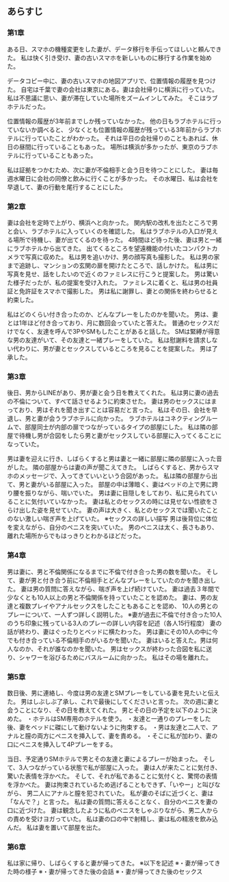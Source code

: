 ## あらすじ

### 第1章
ある日、スマホの機種変更をした妻が、データ移行を手伝ってほしいと頼んできた。
私は快く引き受け、妻の古いスマホを新しいものに移行する作業を始めた。

データコピー中に、妻の古いスマホの地図アプリで、位置情報の履歴を見つけた。
自宅は千葉で妻の会社は東京にある。妻は会社帰りに横浜に行っていた。
私は不思議に思い、妻が滞在していた場所をズームインしてみた。
そこはラブホテルだった。

位置情報の履歴が3年前までしか残っていなかった。
他の日もラブホテルに行っていないか調べると、
少なくとも位置情報の履歴が残っている3年前からラブホテルに行っていたことがわかった。
それは平日の会社帰りのこともあれば、休日の昼間に行っていることもあった。
場所は横浜が多かったが、東京のラブホテルに行っていることもあった。

私は証拠をつかむため、次に妻が不倫相手と会う日を待つことにした。
妻は毎週水曜日に会社の同僚と飲みに行くことが多かった。
その水曜日、私は会社を早退して、妻の行動を尾行することにした。

### 第2章
妻は会社を定時で上がり、横浜へと向かった。
関内駅の改札を出たところで男と会い、ラブホテルに入っていくのを確認した。
私はラブホテルの入口が見える場所で待機し、妻が出てくるのを待った。
4時間ほど待った後、妻は男と一緒にラブホテルから出てきた。
出てくるところを望遠機能の付いたコンパクトカメラで写真に収めた。
私は男を追いかけ、男の顔写真も撮影した。
私は男の家まで追跡し、マンションの玄関の扉を開けたところで、話しかけた。
私は男に写真を見せ、話をしたいので近くのファミレスに行こうと提案した。
男は驚いた様子だったが、私の提案を受け入れた。
ファミレスに着くと、私は男の社員証と免許証をスマホで撮影した。
男は私に謝罪し、妻との関係を終わらせると約束した。

私はどのくらい付き合ったのか、どんなプレーをしたのかを聞いた。
男は、妻とは1年ほど付き合っており、月に数回会っていたと答えた。
普通のセックスだけでなく、友達を呼んで3PやSMもしたことがあると話した。
SMは緊縛が得意な男の友達がいて、その友達と一緒プレーをしていた。
私は慰謝料を請求しない代わりに、男が妻とセックスしているところを見ることを提案した。
男は了承した。

### 第3章
後日、男からLINEがあり、男が妻と会う日を教えてくれた。
私は男に妻の過去の不倫について、すべて話させるように約束させた。
妻は男のセックスにはまっており、男はそれを聞き出すことは容易だと言った。
私はその日、会社を早退し、男と妻が会うラブホテルに向かった。
ラブホテルはコネクティングルームで、部屋同士が内部の扉でつながっているタイプの部屋にした。
私は隣の部屋で待機し男が合図をしたら男と妻がセックスしている部屋に入ってくることになっていた。

男は妻を迎えに行き、しばらくすると男は妻と一緒に部屋に隣の部屋に入った音がした。
隣の部屋からは妻の声が聞こえてきた。
しばらくすると、男からスマホのメッセージで、入ってきていいという合図があった。
私は隣の部屋から出て、男と妻がいる部屋に入った。
部屋の中は薄暗く、妻はベッドの上で男に跨り腰を振りながら、喘いでいた。
男は妻に目隠しをしており、私に見られていることに気付いていなかった。
妻は私とのセックスの時には見せない性欲をさらけ出した姿を見せていた。
妻の声は大きく、私とのセックスでは聞いたことのない激しい喘ぎ声を上げていた。
※セックスの詳しい描写
男は後背位に体位を変えながら、自分のペニスを突いていた。
男のペニスは太く、長さもあり、離れた場所からでもはっきりとわかるほどだった。

### 第4章
男は妻に、男と不倫関係になるまでに不倫で付き合った男の数を聞いた。
そして、妻が男と付き合う前に不倫相手とどんなプレーをしていたのかを聞き出した。
妻は男の質問に答えながら、喘ぎ声を上げ続けていた。
妻は過去３年間で少なくとも10人以上の男と不倫関係を持っていたことを認めた。
妻は、男の友達と複数プレイやアナルセックスをしたこともあることを認め、
10人の男とのプレーについて、一人ずつ詳しく説明した。
※妻が過去に不倫で付き合った10人のうち印象に残っている3人のプレーの詳しい内容を記述（各人15行程度）
妻の話が終わり、妻はぐったりとベッドに横たわった。
男は妻にその10人の中に今でも付き合っている不倫相手のがいるかを聞いた。
妻はいると答えた。男は何人なのか、それが誰なのかを聞いた。
男はセックスが終わった合図を私に送り、シャワーを浴びるためにバスルームに向かった。
私はその場を離れた。

### 第5章
数日後、男に連絡し、今度は男の友達とSMプレーをしている妻を見たいと伝えた。
男はしぶしぶ了承し、これで最後にしてくださいと言った。
次の週に妻と会うことになり、その日を教えてくれた。
男とその日の予定を以下のように決めた。
・ホテルはSM専用のホテルを使う。
・友達と一通りのプレーをした後、妻をベッドに磔にして動けないように拘束する。
・男は友達と二人で、アナルと膣の両方にペニスを挿入して、妻を責める。
・そこに私が加わり、妻の口にペニスを挿入して4Pプレーをする。

当日、予定通りSMホテルで男とその友達と妻によるプレーが始まった。
そして、3人つながっている状態で私が部屋に入った。
妻は人が来たことに気付き、驚いた表情を浮かべた。
そして、それが私であることに気付くと、驚愕の表情を浮かべた。
妻は拘束されているため逃げることもできず、「いやー」と叫びながら、
男二人にアナルと膣を犯されていた。
私が妻のそばに近づくと、妻は「なんで？」と言った。
私は妻の質問に答えることなく、自分のペニスを妻の口に近づけた。
妻は観念したように私のペニスをしゃぶりながら、男二人からの責めを受けヨガっていた。
私は妻の口の中で射精し、妻は私の精液を飲み込んだ。
私は妻を置いて部屋を出た。

### 第6章
私は家に帰り、しばらくすると妻が帰ってきた。
※以下を記述
※・妻が帰ってきた時の様子
※・妻が帰ってきた後の会話
※・妻が帰ってきた後のセックス

